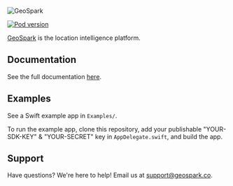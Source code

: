 ![GeoSpark](https://raw.githubusercontent.com/geosparklabs/geospark-sdk-ios/master/logo.png?v=3)

[![Pod version](https://badge.fury.io/co/GeoSpark.svg)](https://badge.fury.io/co/GeoSpark)

[GeoSpark](https://geospark.co) is the location intelligence platform.

## Documentation

See the full documentation [here](https://geospark.co/docs/ios).

## Examples

See a Swift example app in `Examples/`.

To run the example app, clone this repository, add your publishable "YOUR-SDK-KEY" & "YOUR-SECRET" key in `AppDelegate.swift`, and build the app.

## Support

Have questions? We're here to help! Email us at [support@geospark.co](mailto:support@geospark.co).
